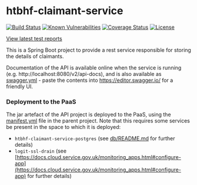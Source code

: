 # htbhf-claimant-service

[![Build Status](https://img.shields.io/travis/com/DepartmentOfHealth-htbhf/htbhf-claimant-service/master.svg)](https://travis-ci.com/DepartmentOfHealth-htbhf/htbhf-claimant-service)
[![Known Vulnerabilities](https://snyk.io/test/github/DepartmentOfHealth-htbhf/htbhf-claimant-service/badge.svg?targetFile=build.gradle)](https://snyk.io/test/github/DepartmentOfHealth-htbhf/htbhf-claimant-service?targetFile=build.gradle)
[![Coverage Status](https://codecov.io/gh/DepartmentOfHealth-htbhf/htbhf-claimant-service/branch/master/graph/badge.svg)](https://codecov.io/gh/DepartmentOfHealth-htbhf/htbhf-claimant-service)
[![License](https://img.shields.io/badge/license-MIT-blue.svg)](https://opensource.org/licenses/MIT)

[View latest test reports](https://departmentofhealth-htbhf.github.io/htbhf-claimant-service/)

This is a Spring Boot project to provide a rest service responsible for storing the details of claimants.

Documentation of the API is available online when the service is running (e.g. http://localhost:8080/v2/api-docs),
and is also available as [swagger.yml](swagger.yml) - paste the contents into https://editor.swagger.io/ for a friendly UI.

### Deployment to the PaaS
The jar artefact of the API project is deployed to the PaaS, using the [manifest.yml](manifest.yml) file in the parent project.
Note that this requires some services be present in the space to which it is deployed: 
* `htbhf-claimant-service-postgres` (see [db/README.md](db/README.md) for further details)
* `logit-ssl-drain` (see [https://docs.cloud.service.gov.uk/monitoring_apps.html#configure-app](https://docs.cloud.service.gov.uk/monitoring_apps.html#configure-app) for further details)
